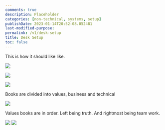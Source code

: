 ```yaml
---
comments: true
description: Placeholder 
categories: [non-technical, systems, setup]
publishDate: 2023-01-14T20:52:08.052481
last-modified-purpose: 
permalink: /v1/desk-setup
title: Desk Setup
toc: false
---
```


This is how it should like like.

![](/images/v1-desk-setup/1.jpeg)

![](/images/v1-desk-setup/2.jpeg)

![](/images/v1-desk-setup/3.jpeg)


Books are divided into values, business and technical

![](/images/v1-desk-setup/4.jpeg)

Values books are in order. Left being truth. And rightmost being team work.

![](/images/v1-desk-setup/5.jpeg)
![](/images/v1-desk-setup/6.jpeg)



